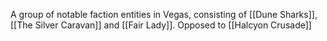 A group of notable faction entities in Vegas, consisting of [[Dune Sharks]], [[The Silver Caravan]] and [[Fair Lady]].  Opposed to [[Halcyon Crusade]]